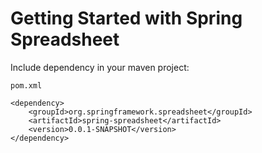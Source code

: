 # Getting Started with Spring Spreadsheet

Include dependency in your maven project:

`pom.xml`
```
<dependency>
    <groupId>org.springframework.spreadsheet</groupId>
    <artifactId>spring-spreadsheet</artifactId>
    <version>0.0.1-SNAPSHOT</version>
</dependency>
```
    
